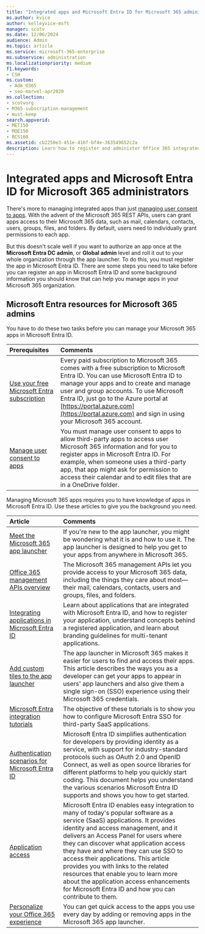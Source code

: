 ```yaml
---
title: "Integrated apps and Microsoft Entra ID for Microsoft 365 administrators"
ms.author: kvice
author: kelleyvice-msft
manager: scotv
ms.date: 12/06/2024
audience: Admin
ms.topic: article
ms.service: microsoft-365-enterprise
ms.subservice: administration
ms.localizationpriority: medium
f1.keywords:
- CSH
ms.custom: 
 - Adm_O365
 - seo-marvel-apr2020
ms.collection: 
- scotvorg
- M365-subscription-management
- must-keep
search.appverid:
- MET150
- MOE150
- BCS160
ms.assetid: cb2250e3-451e-416f-bf4e-363549652c2a
description: Learn how to register and administer Office 365 integrated Apps in Microsoft Entra ID, allowing for app authorizations at the **Microsoft Entra DC admin**, or **Global admin** level.
---
```


# Integrated apps and Microsoft Entra ID for Microsoft 365 administrators

There's more to managing integrated apps than just [managing user consent to apps](../admin/misc/user-consent.md). With the advent of the Microsoft 365 REST APIs, users can grant apps access to their Microsoft 365 data, such as mail, calendars, contacts, users, groups, files, and folders. By default, users need to individually grant permissions to each app.

But this doesn't scale well if you want to authorize an app once at the **Microsoft Entra DC admin**, or **Global admin** level and roll it out to your whole organization through the app launcher. To do this, you must register the app in Microsoft Entra ID. There are some steps you need to take before you can register an app in Microsoft Entra ID and some background information you should know that can help you manage apps in your Microsoft 365 organization.
  
<a name='azure-ad-resources-for-microsoft-365-admins'></a>

## Microsoft Entra resources for Microsoft 365 admins

You have to do these two tasks before you can manage your Microsoft 365 apps in Microsoft Entra ID.
  
|Prerequisites|Comments|
|:-----|:-----|
|[Use your free Microsoft Entra subscription](../compliance/use-your-free-azure-ad-subscription-in-office-365.md) <br/> |Every paid subscription to Microsoft 365 comes with a free subscription to Microsoft Entra ID. You can use Microsoft Entra ID to manage your apps and to create and manage user and group accounts. To use Microsoft Entra ID, just go to the Azure portal at [https://portal.azure.com](https://portal.azure.com) and sign in using your Microsoft 365 account.  <br/> |
|[Manage user consent to apps](../admin/misc/user-consent.md) <br/> |You must manage user consent to apps to allow third-party apps to access user Microsoft 365 information and for you to register apps in Microsoft Entra ID. For example, when someone uses a third-party app, that app might ask for permission to access their calendar and to edit files that are in a OneDrive folder.  <br/> |

Managing Microsoft 365 apps requires you to have knowledge of apps in Microsoft Entra ID. Use these articles to give you the background you need.
  
|Article|Comments|
|:-----|:-----|
|[Meet the Microsoft 365 app launcher](https://support.microsoft.com/office/meet-the-microsoft-365-app-launcher-79f12104-6fed-442f-96a0-eb089a3f476a) <br/> |If you're new to the app launcher, you might be wondering what it is and how to use it. The app launcher is designed to help you get to your apps from anywhere in Microsoft 365.  <br/> |
|[Office 365 management APIs overview](/office/office-365-management-api/office-365-management-apis-overview) <br/> |The Microsoft 365 management APIs let you provide access to your Microsoft 365 data, including the things they care about most—their mail, calendars, contacts, users and groups, files, and folders. <br/> |
|[Integrating applications in Microsoft Entra ID](/azure/active-directory/develop/quickstart-v1-add-azure-ad-app) <br/> | Learn about applications that are integrated with Microsoft Entra ID, and how to register your application, understand concepts behind a registered application, and learn about branding guidelines for multi-tenant applications.  <br/> |
|[Add custom tiles to the app launcher](/office365/admin/manage/customize-the-app-launcher)  <br/> |The app launcher in Microsoft 365 makes it easier for users to find and access their apps. This article describes the ways you as a developer can get your apps to appear in users' app launchers and also give them a single sign-on (SSO) experience using their Microsoft 365 credentials.  <br/> |
|[Microsoft Entra integration tutorials](/azure/active-directory/saas-apps/tutorial-list) <br/> |The objective of these tutorials is to show you how to configure Microsoft Entra SSO for third-party SaaS applications.  <br/> |
|[Authentication scenarios for Microsoft Entra ID](/azure/active-directory/develop/authentication-vs-authorization) <br/> |Microsoft Entra ID simplifies authentication for developers by providing identity as a service, with support for industry-standard protocols such as OAuth 2.0 and OpenID Connect, as well as open source libraries for different platforms to help you quickly start coding. This document helps you understand the various scenarios Microsoft Entra ID supports and shows you how to get started.  <br/> |
|[Application access](/azure/active-directory/manage-apps/what-is-access-management) <br/> |Microsoft Entra ID enables easy integration to many of today's popular software as a service (SaaS) applications. It provides identity and access management, and it delivers an Access Panel for users where they can discover what application access they have and where they can use SSO to access their applications. This article provides you with links to the related resources that enable you to learn more about the application access enhancements for Microsoft Entra ID and how you can contribute to them.  <br/> |
|[Personalize your Office 365 experience](https://support.microsoft.com/office/personalize-your-office-365-experience-eb34a21b-52fa-4fbf-a8d5-146132242985) <br/> |You can get quick access to the apps you use every day by adding or removing apps in the Microsoft 365 app launcher.  <br/> |
